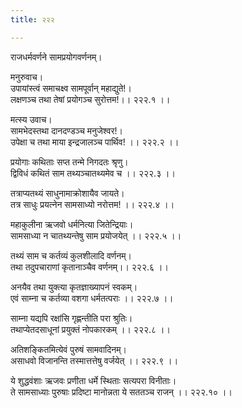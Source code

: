 ```yaml
---
title: २२२

---
```

राजधर्मवर्णने सामप्रयोगवर्णनम्।  
  
मनुरुवाच।  
उपायांस्त्वं समाचक्ष्व सामपूर्वान् महाद्युते!।  
लक्षणञ्च तथा तेषां प्रयोगञ्च सुरोत्तम!।। २२२.१ ।।  
  
मत्स्य उवाच।  
सामभेदस्तथा दानदण्डञ्च मनुजेश्वर!।  
उपेक्षा च तथा माया इन्द्रजालञ्च पार्थिव! ।। २२२.२ ।।  
  
प्रयोगाः कथिताः सप्त तन्मे निगदतः श्रृणु।  
द्विविधं कथितं साम तथ्यञ्चातथ्यमेव च ।। २२२.३ ।।  
  
तत्राप्यतथ्यं साधुनामाक्रोशायैव जायते।  
तत्र साधुः प्रयत्नेन सामसाध्यो नरोत्तम! ।। २२२.४ ।।  
  
महाकुलीना ऋजवो धर्मनित्या जितेन्द्रियाः।  
सामसाध्या न चातथ्यन्तेषु साम प्रयोजयेत् ।। २२२.५ ।।  
  
तथ्यं साम च कर्तव्यं कुलशीलादि वर्णनम्।  
तथा तदुपचाराणां कृतानाञ्चैव वर्णनम्।। २२२.६ ।।  
  
अनयैव तथा युक्त्या कृतज्ञाख्यापनं स्वकम्।  
एवं साम्ना च कर्तव्या वशगा धर्मतत्पराः ।। २२२.७ ।।  
  
साम्ना यद्यपि रक्षांसि गृह्णन्तीति परा श्रुतिः।  
तथाप्येतदसाधूनां प्रयुक्तं नोपकारकम् ।। २२२.८ ।।  
  
अतिशङ्कितमित्येवं पुरुषं सामवादिनम्।  
असाधवो विजानन्ति तस्मात्तत्तेषु वर्जयेत् ।। २२२.९ ।।  
  
ये शुद्धवंशाः ऋजवः प्रणीता धर्मे स्थिताः सत्यपरा विनीताः।  
ते सामसाध्याः पुरुषाः प्रदिष्टा मानोन्नता ये सततञ्च राजन् ।। २२२.१० ।।